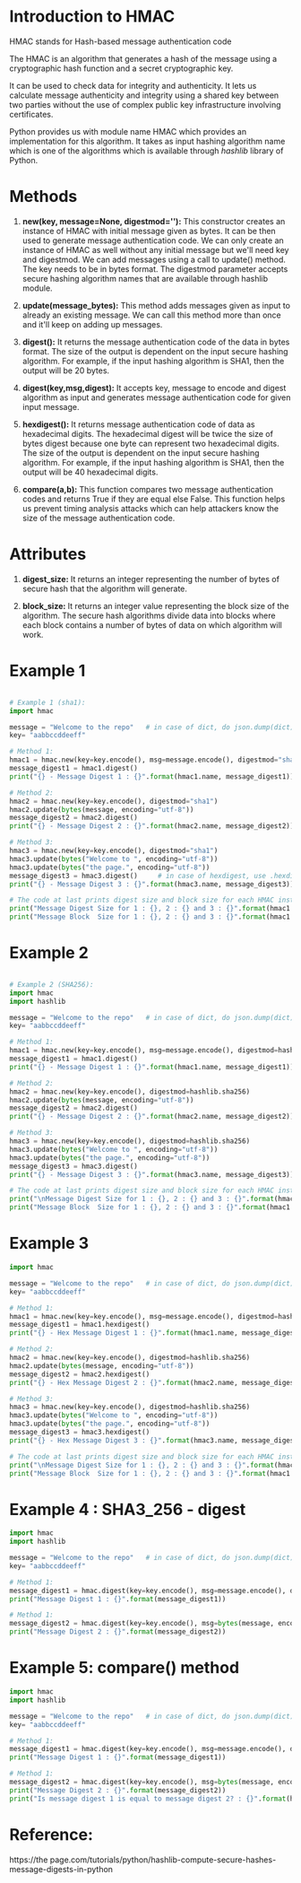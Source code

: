 # Introduction to HMAC

HMAC stands for Hash-based message authentication code

The HMAC is an algorithm that generates a hash of the message using a cryptographic hash  function  and a secret cryptographic key.

It can be used to check data for  integrity  and authenticity. It lets us calculate message authenticity and integrity using a shared key between two parties without the use of complex public key infrastructure involving certificates.

Python provides us with module name HMAC which provides an implementation for this algorithm. It takes as  input hashing algorithm name which is one of the algorithms which is available through *hashlib* library of Python.


# Methods

1. **new(key, message=None, digestmod=''):** This constructor creates an instance of HMAC with initial message given as bytes. It can be then used to generate message authentication code. We can only create an instance of HMAC as well without any initial message but we'll need key and digestmod. We can add messages using a call to update() method. The key needs to be in bytes format. The digestmod parameter accepts secure hashing algorithm names that are available through hashlib module.

2. **update(message_bytes):** This method adds messages given as input to already an existing message. We can call this method more than once and it'll keep on adding up messages.

3. **digest():** It returns the message authentication code of the data in bytes format. The size of the output is dependent on the input secure hashing algorithm. For example, if the input hashing algorithm is SHA1, then the output will be 20 bytes.

4. **digest(key,msg,digest):** It accepts key, message to encode and digest algorithm as input and generates message authentication code for given input message.

5. **hexdigest():** It returns message authentication code of data as hexadecimal digits. The hexadecimal digest will be twice the size of bytes digest because one byte can represent two hexadecimal digits. The size of the output is dependent on the input secure hashing algorithm. For example, if the input hashing algorithm is SHA1, then the output will be 40 hexadecimal digits.

6. **compare(a,b):** This function compares two message authentication codes and returns True if they are equal else False. This function helps us prevent timing analysis attacks which can help attackers know the size of the message authentication code.

# Attributes

1. **digest_size:** It returns an integer representing the number of bytes of secure hash that the algorithm will generate.

2. **block_size:** It returns an integer value representing the block size of the algorithm. The secure hash algorithms divide data into blocks where each block contains a number of bytes of data on which algorithm will work.


# Example 1

```python

# Example 1 (sha1):
import hmac

message = "Welcome to the repo"   # in case of dict, do json.dump(dict) or str(dict)
key= "aabbccddeeff"

# Method 1:
hmac1 = hmac.new(key=key.encode(), msg=message.encode(), digestmod="sha1")
message_digest1 = hmac1.digest()
print("{} - Message Digest 1 : {}".format(hmac1.name, message_digest1))

# Method 2:
hmac2 = hmac.new(key=key.encode(), digestmod="sha1")
hmac2.update(bytes(message, encoding="utf-8"))
message_digest2 = hmac2.digest()
print("{} - Message Digest 2 : {}".format(hmac2.name, message_digest2))

# Method 3:
hmac3 = hmac.new(key=key.encode(), digestmod="sha1")
hmac3.update(bytes("Welcome to ", encoding="utf-8"))
hmac3.update(bytes("the page.", encoding="utf-8"))
message_digest3 = hmac3.digest()     # in case of hexdigest, use .hexdigest()
print("{} - Message Digest 3 : {}".format(hmac3.name, message_digest3))

# The code at last prints digest size and block size for each HMAC instance.
print("Message Digest Size for 1 : {}, 2 : {} and 3 : {}".format(hmac1.digest_size, hmac2.digest_size,hmac3.digest_size,))
print("Message Block  Size for 1 : {}, 2 : {} and 3 : {}".format(hmac1.block_size, hmac2.block_size,hmac3.block_size,))


```

# Example 2

```python

# Example 2 (SHA256):
import hmac
import hashlib

message = "Welcome to the repo"   # in case of dict, do json.dump(dict) or str(dict)
key= "aabbccddeeff"

# Method 1:
hmac1 = hmac.new(key=key.encode(), msg=message.encode(), digestmod=hashlib.sha256)
message_digest1 = hmac1.digest()
print("{} - Message Digest 1 : {}".format(hmac1.name, message_digest1))

# Method 2:
hmac2 = hmac.new(key=key.encode(), digestmod=hashlib.sha256)
hmac2.update(bytes(message, encoding="utf-8"))
message_digest2 = hmac2.digest()
print("{} - Message Digest 2 : {}".format(hmac2.name, message_digest2))

# Method 3:
hmac3 = hmac.new(key=key.encode(), digestmod=hashlib.sha256)
hmac3.update(bytes("Welcome to ", encoding="utf-8"))
hmac3.update(bytes("the page.", encoding="utf-8"))
message_digest3 = hmac3.digest()
print("{} - Message Digest 3 : {}".format(hmac3.name, message_digest3))

# The code at last prints digest size and block size for each HMAC instance.
print("\nMessage Digest Size for 1 : {}, 2 : {} and 3 : {}".format(hmac1.digest_size, hmac2.digest_size,hmac3.digest_size,))
print("Message Block  Size for 1 : {}, 2 : {} and 3 : {}".format(hmac1.block_size, hmac2.block_size,hmac3.block_size,))

```

# Example 3
```Python
import hmac

message = "Welcome to the repo"   # in case of dict, do json.dump(dict) or str(dict)
key= "aabbccddeeff"

# Method 1:
hmac1 = hmac.new(key=key.encode(), msg=message.encode(), digestmod=hashlib.sha256)
message_digest1 = hmac1.hexdigest()
print("{} - Hex Message Digest 1 : {}".format(hmac1.name, message_digest1))

# Method 2:
hmac2 = hmac.new(key=key.encode(), digestmod=hashlib.sha256)
hmac2.update(bytes(message, encoding="utf-8"))
message_digest2 = hmac2.hexdigest()
print("{} - Hex Message Digest 2 : {}".format(hmac2.name, message_digest2))

# Method 3:
hmac3 = hmac.new(key=key.encode(), digestmod=hashlib.sha256)
hmac3.update(bytes("Welcome to ", encoding="utf-8"))
hmac3.update(bytes("the page.", encoding="utf-8"))
message_digest3 = hmac3.hexdigest()
print("{} - Hex Message Digest 3 : {}".format(hmac3.name, message_digest3))

# The code at last prints digest size and block size for each HMAC instance.
print("\nMessage Digest Size for 1 : {}, 2 : {} and 3 : {}".format(hmac1.digest_size, hmac2.digest_size,hmac3.digest_size,))
print("Message Block  Size for 1 : {}, 2 : {} and 3 : {}".format(hmac1.block_size, hmac2.block_size,hmac3.block_size,))
```

# Example 4 : SHA3_256 - digest
```python
import hmac
import hashlib

message = "Welcome to the repo"   # in case of dict, do json.dump(dict) or str(dict)
key= "aabbccddeeff"

# Method 1:
message_digest1 = hmac.digest(key=key.encode(), msg=message.encode(), digest="sha3_256")
print("Message Digest 1 : {}".format(message_digest1))

# Method 1:
message_digest2 = hmac.digest(key=key.encode(), msg=bytes(message, encoding="utf-8"), digest=hashlib.sha3_256)
print("Message Digest 2 : {}".format(message_digest2))
```

# Example 5: compare() method
```Python
import hmac
import hashlib

message = "Welcome to the repo"   # in case of dict, do json.dump(dict) or str(dict)
key= "aabbccddeeff"

# Method 1:
message_digest1 = hmac.digest(key=key.encode(), msg=message.encode(), digest="sha3_256")
print("Message Digest 1 : {}".format(message_digest1))

# Method 1:
message_digest2 = hmac.digest(key=key.encode(), msg=bytes(message, encoding="utf-8"), digest=hashlib.sha3_256)
print("Message Digest 2 : {}".format(message_digest2))
print("Is message digest 1 is equal to message digest 2? : {}".format(hmac.compare_digest(message_digest1, message_digest2)))
```


# Reference:
https://the page.com/tutorials/python/hashlib-compute-secure-hashes-message-digests-in-python
